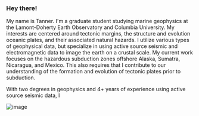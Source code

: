 ### Hey there!

My name is Tanner. I'm a graduate student studying marine geophysics at the Lamont-Doherty Earth Observatory and Columbia University. My interests are centered around tectonic margins, the structure and evolution oceanic plates, and their associated natural hazards. I utilize various types of geophysical data, but specialize in using active source seismic and electromagnetic data to image the earth on a crustal scale. My current work focuses on the hazardous subduction zones offshore Alaska, Sumatra, Nicaragua, and Mexico. This also requires that I contribute to our understanding of the formation and evolution of tectonic plates prior to subduction. 

With two degrees in geophysics and 4+ years of experience using active source seismic data, I

![image]({https://img.shields.io/badge/LinkedIn-0077B5?style=for-the-badge&logo=linkedin&logoColor=white})
